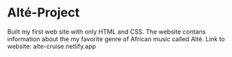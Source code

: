 # Alté-Project
Built my first web site with only HTML and CSS. The website contans information about the my favorite genre of African music called Alté.
Link to website: alte-cruise.netlify.app
